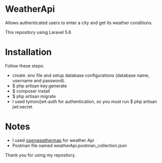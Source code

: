 # WeatherApi

Allows authenticated users to enter a city and get its weather conditions.

This repository using Laravel 5.6

# Installation

Follow these steps:

- create .env file and setup database configurations (database name, username and password).
- $ php artisan key:generate
- $ composer install
- $ php artisan migrate
- I used tymon/jwt-auth for authentication, so you must run $ php artisan jwt:secret

# Notes

- I used [openweathermap](https://openweathermap.org/) for weather Api
- Postman file named weatherApi.postman_collection.json

Thank you for using my repository.
